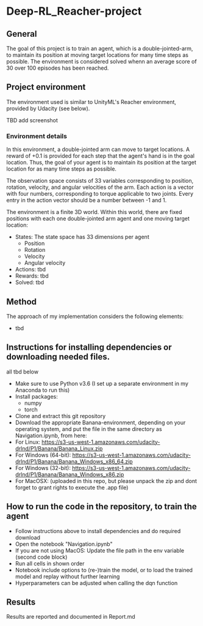 # Deep-RL_Reacher-project

## General 
The goal of this project is to train an agent, which is a double-jointed-arm, to maintain its position at moving target locations for many time steps as possible. The environment is considered solved whenn an average score of 30 over 100 episodes has been reached.

## Project environment
The environment used is similar to UnityML's Reacher environment, provided by Udacity (see below).

TBD add screenshot

### Environment details
In this environment, a double-jointed arm can move to target locations. A reward of +0.1 is provided for each step that the agent's hand is in the goal location. Thus, the goal of your agent is to maintain its position at the target location for as many time steps as possible.

The observation space consists of 33 variables corresponding to position, rotation, velocity, and angular velocities of the arm. Each action is a vector with four numbers, corresponding to torque applicable to two joints. Every entry in the action vector should be a number between -1 and 1.

The environment is a finite 3D world. Within this world, there are fixed positions with each one double-jointed arm agent and one moving target location:
- States: The state space has 33 dimensions per agent
  - Position
  - Rotation
  - Velocity
  - Angular velocity
- Actions: tbd
- Rewards: tbd
- Solved: tbd

## Method

The approach of my implementation considers the following elements:
- tbd

## 	Instructions for installing dependencies or downloading needed files.
all tbd below
- Make sure to use Python v3.6 (I set up a separate environment in my Anaconda to run this)
- Install packages:
  - numpy
  - torch
- Clone and extract this git repository
- Download the appropriate Banana-environment, depending on your operating system, and put the file in the same directory as Navigation.ipynb, from here: 
 - For Linux: https://s3-us-west-1.amazonaws.com/udacity-drlnd/P1/Banana/Banana_Linux.zip
 - For Windows (64-bit): https://s3-us-west-1.amazonaws.com/udacity-drlnd/P1/Banana/Banana_Windows_x86_64.zip
 - For Windows (32-bit): https://s3-us-west-1.amazonaws.com/udacity-drlnd/P1/Banana/Banana_Windows_x86.zip
 - For MacOSX: (uploaded in this repo, but please unpack the zip and dont forget to grant rights to execute the .app file)

## 	How to run the code in the repository, to train the agent
- Follow instructions above to install dependencies and do required download
- Open the notebook "Navigation.ipynb"
- If you are not using MacOS: Update the file path in the env variable (second code block)
- Run all cells in shown order
- Notebook include options to (re-)train the model, or to load the trained model and replay without further learning
- Hyperparameters can be adjusted when calling the dqn function

## Results
Results are reported and documented in Report.md
